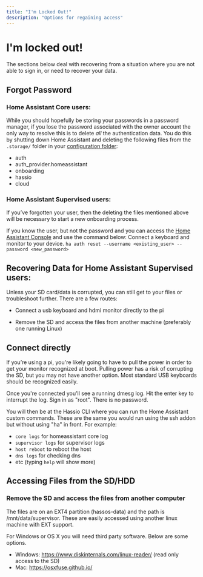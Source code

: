 ```yaml
---
title: "I'm Locked Out!"
description: "Options for regaining access"
---
```


# I'm locked out!

The sections below deal with recovering from a situation where you are not able to sign in,
or need to recover your data.

## Forgot Password

### Home Assistant Core users:

While you should hopefully be storing your passwords in a password manager, if you lose the password associated with the owner account the only way to resolve this is to delete *all* the authentication data. You do this by shutting down Home Assistant and deleting the following files from the `.storage/` folder in your [configuration folder](/docs/configuration/):
  * auth
  * auth_provider.homeassistant
  * onboarding
  * hassio
  * cloud

### Home Assistant Supervised users:

If you’ve forgotten your user, then the deleting the files mentioned above will be necessary to start a new onboarding process.

If you know the user, but not the password and you can access the [Home Assistant Console](https://www.home-assistant.io/hassio/commandline/) and use the command below:
Connect a keyboard and monitor to your device.
`ha auth reset --username <existing_user> --password <new_password>`

## Recovering Data for Home Assistant Supervised users:

Unless your SD card/data is corrupted, you can still get to your files or troubleshoot further. 
There are a few routes:

* Connect a usb keyboard and hdmi monitor directly to the pi

* Remove the SD and access the files from another machine (preferably one running Linux)

## Connect directly

If you’re using a pi, you're likely going to have to pull the power in order to get your monitor recognized at boot. Pulling power has a risk of corrupting the SD, but you may not have another option. Most standard USB keyboards should be recognized easily.

Once you're connected you'll see a running dmesg log. Hit the enter key to interrupt the log.
Sign in as "root". There is no password.

You will then be at the Hassio CLI where you can run the Home Assistant custom commands. These are the same you would run using the ssh addon but without using "ha" in front. For example:

* `core logs` for homeassistant core log
* `supervisor logs` for supervisor logs 
* `host reboot` to reboot the host
* `dns logs` for checking dns
* etc (typing `help` will show more)

## Accessing Files from the SD/HDD

### Remove the SD and access the files from another computer

The files are on an EXT4 partition (hassos-data) and the path is /mnt/data/supervisor.
These are easily accessed using another linux machine with EXT support.

For Windows or OS X you will need third party software. Below are some options.

* Windows: https://www.diskinternals.com/linux-reader/ (read only access to the SD)
* Mac:  https://osxfuse.github.io/
